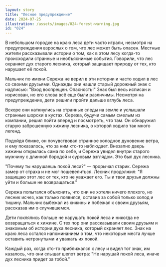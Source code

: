```yaml
---
layout: story
title: "Лесное предупреждение"
date: 2024-07-25
illustration: /assets/images/024-forest-warning.jpg
id: "024"
---
```


В небольшом городке на краю леса дети часто играли, несмотря на предупреждения взрослых о том, что лес может быть опасен. Местные жители рассказывали истории о том, как в этом лесу когда-то происходили странные и необъяснимые события. Говорили, что лес охраняет дух старого лесника, который защищает природу от тех, кто нарушает её покой.

Мальчик по имени Сережа не верил в эти истории и часто ходил в лес со своими друзьями. Однажды они нашли старый дорожный знак с надписью: "Вход воспрещен. Опасность!" Знак был весь исписан и изрисован, но его слова всё еще были различимы. Несмотря на предупреждение, дети решили пройти дальше вглубь леса.

Вскоре они наткнулись на странные следы на земле и услышали странные шорохи в кустах. Сережа, будучи самым смелым из компании, решил пойти вперед и посмотреть, что там. Он обнаружил старую заброшенную хижину лесника, о которой ходило так много легенд.

Подойдя ближе, он почувствовал странное холодное дуновение ветра, и ему показалось, что за ним кто-то наблюдает. Внезапно дверь хижины открылась сама по себе, и Сережа увидел внутри старого мужчину с длинной бородой и суровым взглядом. Это был дух лесника.

"Почему ты нарушаешь покой леса?" — прорычал старик. Сережа замер от страха и не мог пошевелиться. Лесник продолжил: "Я защищаю этот лес от тех, кто не уважает его. Ты и твои друзья должны уйти и больше не возвращаться."

Сережа попытался объяснить, что они не хотели ничего плохого, но лесник исчез, как только появился, оставив за собой только холод и тишину. Мальчик выбежал из хижины и побежал к своим друзьям, рассказав им о случившемся.

Дети поклялись больше не нарушать покой леса и никогда не возвращаться к хижине. С тех пор они рассказывали своим друзьям и знакомым об истории духа лесника, который охраняет лес. Знак на краю леса остался напоминанием о том, что некоторые места лучше оставить нетронутыми и уважать их покой.

Каждый раз, когда кто-то приближался к лесу и видел тот знак, им казалось, что они слышат шепот ветра: "Не нарушай покой леса, иначе дух лесника придет за тобой."